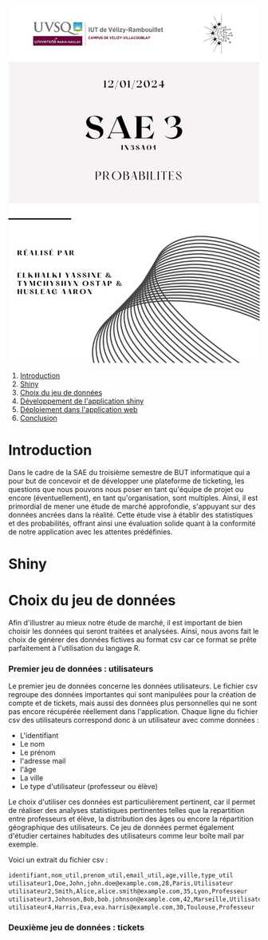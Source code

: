 ![page_de_garde_PROBA.png](IMAGES%2Fpage_de_garde_PROBA.png)


1. [Introduction](#Introduction)
2. [Shiny](#Shiny)
3. [Choix du jeu de données](#Choix-du-jeu-de-données)
4. [Développement de l'application shiny](#Développement-de-l'application-shiny)
5. [Déploiement dans l'application web](#Deploiement-dans-pplication-web)
6. [Conclusion](#Conclusion)


# Introduction

Dans le cadre de la SAE du troisième semestre de BUT informatique qui a pour but de concevoir et de développer une plateforme de ticketing,
les questions que nous pouvons nous poser en tant qu'équipe de projet ou encore (éventuellement), en tant qu'organisation, sont multiples.
Ainsi, il est primordial de mener une étude de marché approfondie, s'appuyant sur des données ancrées dans la réalité. Cette étude vise à 
établir des statistiques et des probabilités, offrant ainsi une évaluation solide quant à la conformité de notre application avec les attentes prédéfinies.

# Shiny


# Choix du jeu de données

Afin d'illustrer au mieux notre étude de marché, il est important de bien choisir les données qui seront traitées et analysées.
Ainsi, nous avons fait le choix de générer des données fictives au format csv car ce format se prête parfaitement à l'utilisation du langage R.

### Premier jeu de données : utilisateurs
Le premier jeu de données concerne les données utilisateurs. Le fichier csv regroupe des données importantes qui sont manipulées pour la création de compte 
et de tickets, mais aussi des données plus personnelles qui ne sont pas encore récupérée réellement dans l'application. Chaque ligne du fichier csv des utilisateurs correspond donc à un utilisateur 
avec comme données :
* L'identifiant
* Le nom
* Le prénom
* l'adresse mail
* l'âge
* La ville
* Le type d'utilisateur (professeur ou élève)

Le choix d'utiliser ces données est particulièrement pertinent, car il permet de réaliser des analyses statistiques pertinentes telles que la repartition 
entre professeurs et élève, la distribution des âges ou encore la répartition géographique des utilisateurs. Ce jeu de données permet également d'étudier certaines habitudes 
des utilisateurs comme leur boîte mail par exemple.

Voici un extrait du fichier csv : 

```csv
identifiant,nom_util,prenom_util,email_util,age,ville,type_util
utilisateur1,Doe,John,john.doe@example.com,28,Paris,Utilisateur
utilisateur2,Smith,Alice,alice.smith@example.com,35,Lyon,Professeur
utilisateur3,Johnson,Bob,bob.johnson@example.com,42,Marseille,Utilisateur
utilisateur4,Harris,Eva,eva.harris@example.com,30,Toulouse,Professeur
```

### Deuxième jeu de données : tickets 